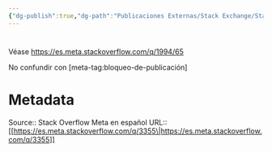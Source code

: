 ```yaml
---
{"dg-publish":true,"dg-path":"Publicaciones Externas/Stack Exchange/Stack Overflow en español/Stack Overflow en español Meta/es.meta.stackoverflow.com-3355.md","permalink":"/publicaciones-externas/stack-exchange/stack-overflow-en-espanol/stack-overflow-en-espanol-meta/es-meta-stackoverflow-com-3355/","hide":true,"noteIcon":"\"0\"","created":"2024-04-03T12:49:10.421-06:00","updated":"2024-04-05T16:44:02.855-06:00"}
---
```


# 

Véase https://es.meta.stackoverflow.com/q/1994/65

No confundir con [meta-tag:bloqueo-de-publicación]

# Metadata
Source:: Stack Overflow Meta en español
URL:: [[https://es.meta.stackoverflow.com/q/3355\|https://es.meta.stackoverflow.com/q/3355]]

